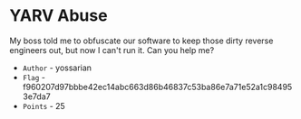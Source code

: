# YARV Abuse

My boss told me to obfuscate our software to keep those dirty reverse engineers
out, but now I can't run it. Can you help me?

* `Author` - yossarian
* `Flag` - f960207d97bbbe42ec14abc663d86b46837c53ba86e7a71e52a1c984953e7da7
* `Points` - 25
